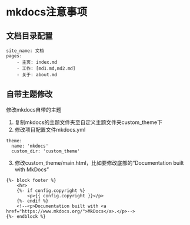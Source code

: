 # mkdocs注意事项

## 文档目录配置

```
site_name: 文档
pages:
    - 主页: index.md
    - 工作: [md1.md,md2.md]
    - 关于: about.md
```

## 自带主题修改

修改mkdocs自带的主题

1. 复制mkdocs的主题文件夹至自定义主题文件夹custom_theme下
2. 修改项目配置文件mkdocs.yml

```
theme:
  name: 'mkdocs'
  custom_dir: 'custom_theme'
```

3. 修改custom_theme/main.html，比如要修改底部的“Documentation built with MkDocs”

```
{%- block footer %}
	<hr>
	{%- if config.copyright %}
		<p>{{ config.copyright }}</p>
	{%- endif %}
    <!--<p>Documentation built with <a href="https://www.mkdocs.org/">MkDocs</a>.</p>-->
{%- endblock %}
```



